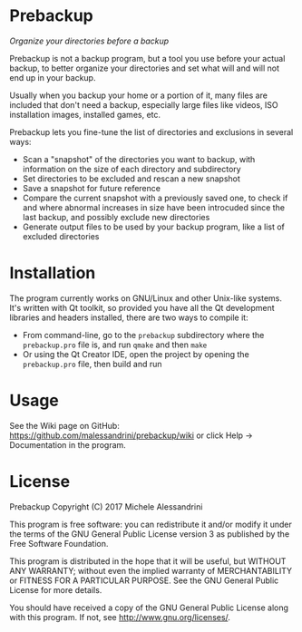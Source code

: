 Prebackup
=========

_Organize your directories before a backup_

Prebackup is not a backup program, but a tool you use before
your actual backup, to better organize your directories and
set what will and will not end up in your backup.

Usually when you backup your home or a portion of it, many files
are included that don't need a backup, especially large files
like videos, ISO installation images, installed games, etc.

Prebackup lets you fine-tune the list of directories and
exclusions in several ways:
- Scan a "snapshot" of the directories you want to backup,
  with information on the size of each directory and subdirectory
- Set directories to be excluded and rescan a new snapshot
- Save a snapshot for future reference
- Compare the current snapshot with a previously saved one,
  to check if and where abnormal increases in size have been
  introcuded since the last backup, and possibly exclude new
  directories
- Generate output files to be used by your backup program,
  like a list of excluded directories


Installation
============

The program currently works on GNU/Linux and other Unix-like
systems. It's written with Qt toolkit, so provided you have all
the Qt development libraries and headers installed, there are
two ways to compile it:
- From command-line, go to the `prebackup` subdirectory where
  the `prebackup.pro` file is, and run `qmake` and then `make`
- Or using the Qt Creator IDE, open the project by opening the
  `prebackup.pro` file, then build and run


Usage
=====

See the Wiki page on GitHub:
<https://github.com/malessandrini/prebackup/wiki>
or click Help -> Documentation in the program.


License
=======

Prebackup
Copyright (C) 2017  Michele Alessandrini

This program is free software: you can redistribute it and/or modify
it under the terms of the GNU General Public License version 3
as published by the Free Software Foundation.

This program is distributed in the hope that it will be useful,
but WITHOUT ANY WARRANTY; without even the implied warranty of
MERCHANTABILITY or FITNESS FOR A PARTICULAR PURPOSE.  See the
GNU General Public License for more details.

You should have received a copy of the GNU General Public License
along with this program.  If not, see <http://www.gnu.org/licenses/>.

